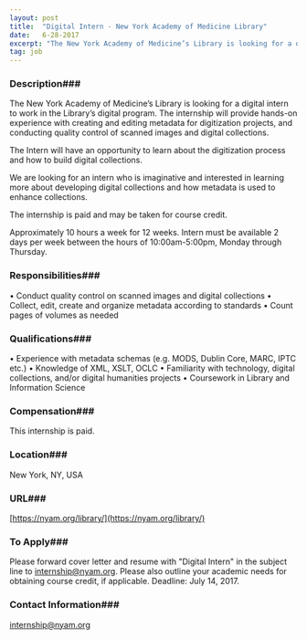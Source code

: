 ```yaml
---
layout: post
title:  "Digital Intern - New York Academy of Medicine Library"
date:   6-28-2017
excerpt: "The New York Academy of Medicine’s Library is looking for a digital intern to work in the Library’s digital program. The internship will provide hands-on experience with creating and editing metadata for digitization projects, and conducting quality control of scanned images and digital collections. The Intern will have an opportunity..."
tag: job
---
```


### Description###

The New York Academy of Medicine’s Library is looking for a digital intern to work in the Library’s digital program.  The internship will provide hands-on experience with creating and editing metadata for digitization projects, and conducting quality control of scanned images and digital collections.

The Intern will have an opportunity to learn about the digitization process and how to build digital collections.  

We are looking for an intern who is imaginative and interested in learning more about developing digital collections and how metadata is used to enhance collections.  

The internship is paid and may be taken for course credit.

Approximately 10 hours a week for 12 weeks.  Intern must be available 2 days per week between the hours of 10:00am-5:00pm, Monday through Thursday.



### Responsibilities###

•	Conduct quality control on scanned images and digital collections
•	Collect, edit, create and organize metadata according to standards 
•	Count pages of volumes as needed 


### Qualifications###

•	Experience with metadata schemas (e.g. MODS, Dublin Core, MARC, IPTC etc.)
•	Knowledge of XML, XSLT, OCLC
•	Familiarity with technology, digital collections, and/or digital humanities projects
•	Coursework in Library and Information Science


### Compensation###

This internship is paid.


### Location###

New York, NY, USA


### URL###

[https://nyam.org/library/](https://nyam.org/library/)

### To Apply###

Please forward cover letter and resume with "Digital Intern" in the subject line to internship@nyam.org.  Please also outline your academic needs for obtaining course credit, if applicable.  Deadline: July 14, 2017.




### Contact Information###

internship@nyam.org


